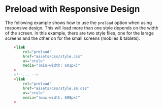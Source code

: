 # Preload with Responsive Design

The following example shows how to use the `preload` option when using responsive design. This
will load more than one style depends on the width of the screen. In this example, there are two style files, one for the larage screens and the other on for the small screens (mobiles & tablets).

```html
    <link
        rel="preload"
        href="assets/css/style.css"
        as="style"
        media="(min-width: 601px)"
    >
    <!--... -->
    <link
        rel="preload"
        href="assets/css/style.sm.css"
        as="style"
        media="(max-width: 600px)"
    >
```